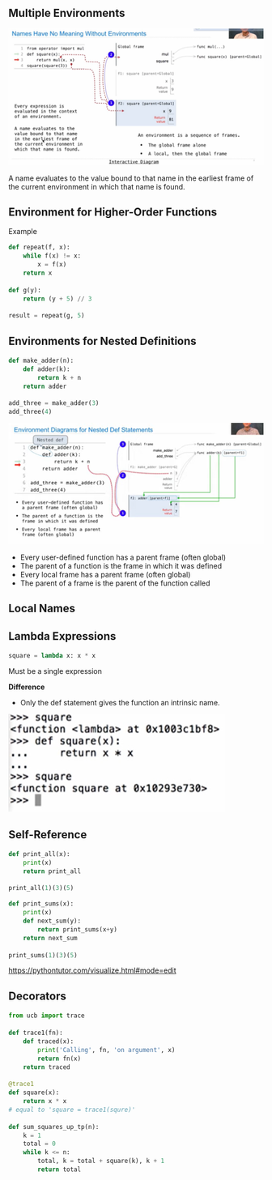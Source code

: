 ## Multiple Environments

![image-20220418134630023](Lecture_5_Environments.assets/image-20220418134630023.png)

 

A name evaluates to the value bound to that name in the earliest frame of the current environment in which that name is found. 



## Environment for Higher-Order Functions

 Example

```python
def repeat(f, x):
    while f(x) != x:
        x = f(x)
    return x

def g(y):
    return (y + 5) // 3

result = repeat(g, 5)
```

  

## Environments for Nested Definitions

```python
def make_adder(n):
    def adder(k):
        return k + n
    return adder

add_three = make_adder(3)
add_three(4)
```

![image-20220418141949822](Lecture_5_Environments.assets/image-20220418141949822.png)

- Every user-defined function has a parent frame (often global)
- The parent of a function is the frame in which it was defined
- Every local frame has a parent frame (often global)
- The parent of a frame is the parent of the function called

## Local Names



## Lambda Expressions

```python
square = lambda x: x * x
```

Must be a single expression



**Difference**

- Only the def statement gives the function an intrinsic name.

![image-20220418145908101](Lecture_5_Environments.assets/image-20220418145908101.png)



## Self-Reference

```python
def print_all(x):
    print(x)
    return print_all

print_all(1)(3)(5)
```

```python
def print_sums(x):
    print(x)
    def next_sum(y):
        return print_sums(x+y)
    return next_sum

print_sums(1)(3)(5)
```

https://pythontutor.com/visualize.html#mode=edit

 



## Decorators

```python
from ucb import trace

def trace1(fn):
    def traced(x):
        print('Calling', fn, 'on argument', x)
        return fn(x)
    return traced

@trace1
def square(x):
    return x * x
# equal to 'square = trace1(squre)'

def sum_squares_up_tp(n):
    k = 1
    total = 0
    while k <= n:
        total, k = total + square(k), k + 1
        return total
```